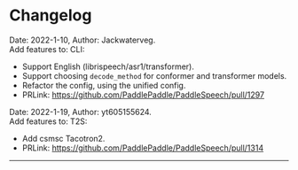 # Changelog

Date: 2022-1-10, Author: Jackwaterveg.  
Add features to: CLI:  
  - Support English (librispeech/asr1/transformer).  
  - Support choosing `decode_method` for conformer and transformer models.  
  - Refactor the config, using the unified config.  
  - PRLink: https://github.com/PaddlePaddle/PaddleSpeech/pull/1297


Date: 2022-1-19, Author: yt605155624.  
Add features to: T2S:  
  - Add csmsc Tacotron2.  
  - PRLink: https://github.com/PaddlePaddle/PaddleSpeech/pull/1314

***
